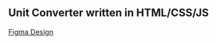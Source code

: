 ## Unit Converter written in HTML/CSS/JS
[Figma Design](https://www.figma.com/design/cqtGul0V8RFXY4vTcIv1Kc/Unit-Conversion?node-id=0-1&p=f&t=zIhuo5VVR6uPW9oX-0)

